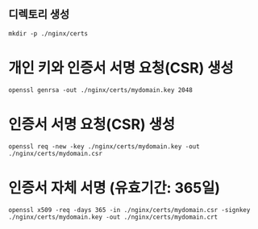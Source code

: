 ## 디렉토리 생성
```mkdir -p ./nginx/certs```

# 개인 키와 인증서 서명 요청(CSR) 생성
```openssl genrsa -out ./nginx/certs/mydomain.key 2048```

# 인증서 서명 요청(CSR) 생성
```openssl req -new -key ./nginx/certs/mydomain.key -out ./nginx/certs/mydomain.csr```

# 인증서 자체 서명 (유효기간: 365일)
```
openssl x509 -req -days 365 -in ./nginx/certs/mydomain.csr -signkey ./nginx/certs/mydomain.key -out ./nginx/certs/mydomain.crt
``` 
